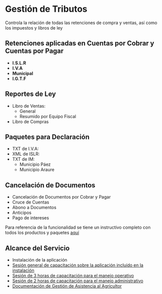 # Gestión de Tributos
Controla la relación de todas las retenciones de compra y ventas, así como los impuestos y libros de ley

## Retenciones aplicadas en Cuentas por Cobrar y Cuentas por Pagar
- **I.S.L.R**
- **I.V.A**
- **Municipal**
- **I.G.T.F**


## Reportes de Ley
- Libro de Ventas:
  - General
  - Resumido por Equipo Fiscal
- Libro de Compras

## Paquetes para Declaración
- TXT de I.V.A:
- XML de ISLR:
- TXT de IM:
  - Municipio Páez
  - Municipio Araure

## Cancelación de Documentos
- Cancelación de Documentos por Cobrar y Pagar
- Cruce de Cuentas
- Abono a Documentos
- Anticipos
- Pago de intereses

Para referencia de la funcionalidad se tiene un instructivo completo con todos los productos y paquetes [aquí](https://docs.erpya.com/lve/procedures/withholding-management/index.html)

## Alcance del Servicio
- Instalación de la aplicación
- [Sesión general de capacitación sobre la aplicación incluído en la instalación](../learning/training-session.md)
- [Sesión de 3 horas de capacitación para el manejo operativo](../learning/training-session.md)
- [Sesión de 2 horas de capacitación para el manejo administrativo](../learning/training-session.md)
- [Documentación de Gestión de Asistencia al Agricultor](https://docs.erpya.com/adempiere/material-management/index.html)

